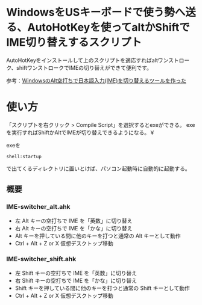 # WindowsをUSキーボードで使う勢へ送る、AutoHotKeyを使ってaltかShiftでIME切り替えするスクリプト
AutoHotKeyをインストールして上のスクリプトを適応すればaltワンストローク、shiftワンストロークでIMEの切り替えができて便利です。

参考：[WindowsのAlt空打ちで日本語入力(IME)を切り替えるツールを作った](https://www.karakaram.com/alt-ime-on-off)

# 使い方
「スクリプトを右クリック > Compile Script」を選択するとexeができる。
exeを実行すればShiftかAltでIMEが切り替えできるようになる。￥

exeを
```
shell:startup
```
で出てくるディレクトリに置いとけば、パソコン起動時に自動的に起動する。

## 概要
### IME-switcher_alt.ahk
* 左 Alt キーの空打ちで IME を「英数」に切り替え
* 右 Alt キーの空打ちで IME を「かな」に切り替え
* Alt キーを押している間に他のキーを打つと通常の Alt キーとして動作
* Ctrl + Alt + Z or X 仮想デスクトップ移動

### IME-switcher_shift.ahk
* 左 Shift キーの空打ちで IME を「英数」に切り替え
* 右 Shift キーの空打ちで IME を「かな」に切り替え
* Shift キーを押している間に他のキーを打つと通常の Shift キーとして動作
* Ctrl + Alt + Z or X 仮想デスクトップ移動
